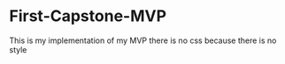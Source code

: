 # First-Capstone-MVP
This is my implementation of my  MVP there is no css because there is no style
